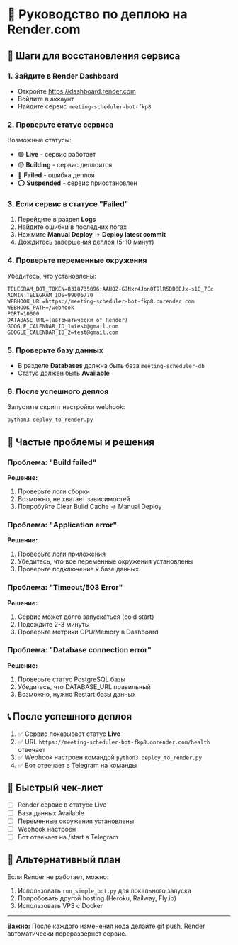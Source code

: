 # 🚀 Руководство по деплою на Render.com

## 🔧 Шаги для восстановления сервиса

### 1. Зайдите в Render Dashboard
- Откройте https://dashboard.render.com
- Войдите в аккаунт
- Найдите сервис `meeting-scheduler-bot-fkp8`

### 2. Проверьте статус сервиса
Возможные статусы:
- 🟢 **Live** - сервис работает
- 🟡 **Building** - сервис деплоится
- 🔴 **Failed** - ошибка деплоя
- ⭕ **Suspended** - сервис приостановлен

### 3. Если сервис в статусе "Failed"
1. Перейдите в раздел **Logs**
2. Найдите ошибки в последних логах
3. Нажмите **Manual Deploy** → **Deploy latest commit**
4. Дождитесь завершения деплоя (5-10 минут)

### 4. Проверьте переменные окружения
Убедитесь, что установлены:
```
TELEGRAM_BOT_TOKEN=8318735096:AAHQZ-GJNxr4Jon0T9lR5DD0EJx-s1O_7Ec
ADMIN_TELEGRAM_IDS=99006770
WEBHOOK_URL=https://meeting-scheduler-bot-fkp8.onrender.com
WEBHOOK_PATH=/webhook
PORT=10000
DATABASE_URL=(автоматически от Render)
GOOGLE_CALENDAR_ID_1=test@gmail.com
GOOGLE_CALENDAR_ID_2=test@gmail.com
```

### 5. Проверьте базу данных
- В разделе **Databases** должна быть база `meeting-scheduler-db`
- Статус должен быть **Available**

### 6. После успешного деплоя
Запустите скрипт настройки webhook:
```bash
python3 deploy_to_render.py
```

## 🐛 Частые проблемы и решения

### Проблема: "Build failed"
**Решение:** 
1. Проверьте логи сборки
2. Возможно, не хватает зависимостей
3. Попробуйте Clear Build Cache → Manual Deploy

### Проблема: "Application error"
**Решение:**
1. Проверьте логи приложения
2. Убедитесь, что все переменные окружения установлены
3. Проверьте подключение к базе данных

### Проблема: "Timeout/503 Error"
**Решение:**
1. Сервис может долго запускаться (cold start)
2. Подождите 2-3 минуты
3. Проверьте метрики CPU/Memory в Dashboard

### Проблема: "Database connection error"
**Решение:**
1. Проверьте статус PostgreSQL базы
2. Убедитесь, что DATABASE_URL правильный
3. Возможно, нужно Restart базы данных

## 📞 После успешного деплоя

1. ✅ Сервис показывает статус **Live**
2. ✅ URL `https://meeting-scheduler-bot-fkp8.onrender.com/health` отвечает
3. ✅ Webhook настроен командой `python3 deploy_to_render.py`
4. ✅ Бот отвечает в Telegram на команды

## 🎯 Быстрый чек-лист

- [ ] Render сервис в статусе Live
- [ ] База данных Available  
- [ ] Переменные окружения установлены
- [ ] Webhook настроен
- [ ] Бот отвечает на /start в Telegram

## 🔄 Альтернативный план

Если Render не работает, можно:
1. Использовать `run_simple_bot.py` для локального запуска
2. Попробовать другой hosting (Heroku, Railway, Fly.io)
3. Использовать VPS с Docker

---

**Важно:** После каждого изменения кода делайте git push, Render автоматически переразвернет сервис.